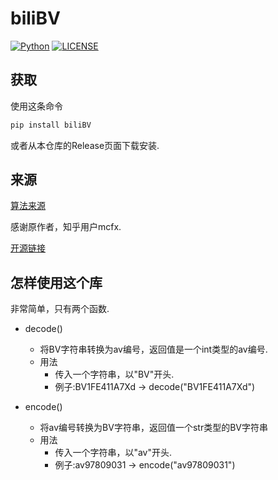 # biliBV

[![Python](https://img.shields.io/badge/Language-Python-green.svg)](https://python.org)
[![LICENSE](https://img.shields.io/badge/License-WTFPL-green.svg)](LICENSE)

## 获取

使用这条命令
```bash
pip install biliBV
```

或者从本仓库的Release页面下载安装.

## 来源

[算法来源](https://www.zhihu.com/question/381784377/answer/1099438784)

感谢原作者，知乎用户mcfx.

[开源链接](https://github.com/ShiSheng233/bili_BV)

## 怎样使用这个库

非常简单，只有两个函数.

- decode()
  - 将BV字符串转换为av编号，返回值是一个int类型的av编号.
  - 用法
    - 传入一个字符串，以"BV"开头.
    - 例子:BV1FE411A7Xd  -> decode("BV1FE411A7Xd")

- encode()
  - 将av编号转换为BV字符串，返回值一个str类型的BV字符串
  - 用法
    - 传入一个字符串，以"av"开头.
    - 例子:av97809031 -> encode("av97809031")
